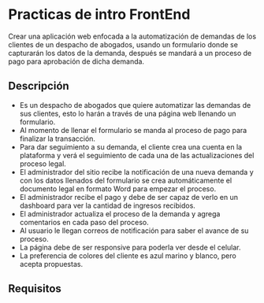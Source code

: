 # Practicas de intro FrontEnd
Crear una aplicación web enfocada a la automatización de demandas de los clientes de un despacho de abogados, usando un formulario donde se capturarán los datos de la demanda, después se mandará a un proceso de pago para aprobación de dicha demanda.

## Descripción
- Es un despacho de abogados que quiere automatizar las demandas de sus clientes, esto lo harán a través de una página web llenando un formulario.
-	Al momento de llenar el formulario se manda al proceso de pago para finalizar la transacción.
-	Para dar seguimiento a su demanda, el cliente crea una cuenta en la plataforma y verá el seguimiento de cada una de las actualizaciones del proceso legal.
-	El administrador del sitio recibe la notificación de una nueva demanda y con los datos llenados del formulario se crea automáticamente el documento legal en formato Word para empezar el proceso.
-	El administrador recibe el pago y debe de ser capaz de verlo en un dashboard para ver la cantidad de ingresos recibidos.
-	El administrador actualiza el proceso de la demanda y agrega comentarios en cada paso del proceso.
-	Al usuario le llegan correos de notificación para saber el avance de su proceso.
-	La página debe de ser responsive para poderla ver desde el celular.
-	La preferencia de colores del cliente es azul marino y blanco, pero acepta propuestas.

## Requisitos


